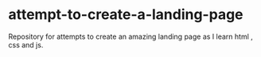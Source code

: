 # attempt-to-create-a-landing-page
Repository for attempts to create an amazing landing page as I learn html , css and js.

